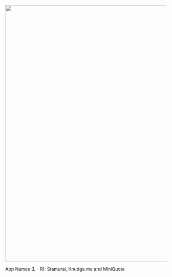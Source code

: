 <img src="https://user-images.githubusercontent.com/35184001/154855544-17b749d5-e2c3-475d-9b6d-020549dbac8f.png"  width="800" height="800" />

App Names (L - R): Stamurai, Knudge.me and MiniQuote

